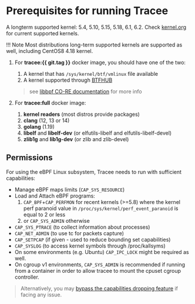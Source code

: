# Prerequisites for running Tracee

A longterm supported kernel: 5.4, 5.10, 5.15, 5.18, 6.1, 6.2. Check
[kernel.org](https://kernel.org) for current supported kernels.

!!! Note
    Most distributions long-term supported kernels are supported as well,
    including CentOS8 4.18 kernel.

1. For **tracee:{{ git.tag }}** docker image, you should have one of the two:

    1. A kernel that has `/sys/kernel/btf/vmlinux` file available
    2. A kernel supported through [BTFHUB]
    > see [libbpf CO-RE documentation] for more info

2. For **tracee:full** docker image:

    1. **kernel readers** (most distros provide packages)
    2. **clang** (12, 13 or 14)
    3. **golang** (1.19)
    4. **libelf** and **libelf-dev** (or elfutils-libelf and elfutils-libelf-devel)
    5. **zlib1g** and **lib1g-dev** (or zlib and zlib-devel)

## Permissions

For using the eBPF Linux subsystem, Tracee needs to run with sufficient
capabilities:

* Manage eBPF maps limits (`CAP_SYS_RESOURCE`)
* Load and Attach eBPF programs:
    1. `CAP_BPF`+`CAP_PERFMON` for recent kernels (>=5.8) where the kernel perf paranoid value in `/proc/sys/kernel/perf_event_paranoid` is equal to 2 or less
    2. or `CAP_SYS_ADMIN` otherwise
* `CAP_SYS_PTRACE` (to collect information about processes)
* `CAP_NET_ADMIN` (to use tc for packets capture)
* `CAP_SETPCAP` (if given - used to reduce bounding set capabilities)
* `CAP_SYSLOG` (to access kernel symbols through /proc/kallsyms)
* On some environments (e.g. Ubuntu) `CAP_IPC_LOCK` might be required as well.
* On cgroup v1 environments, `CAP_SYS_ADMIN` is recommended if running from a
  container in order to allow tracee to mount the cpuset cgroup controller.

> Alternatively, you may [bypass the capabilities dropping feature](../../docs/deep-dive/dropping-capabilities.md) if facing any issue.

[libbpf CO-RE documentation]: https://github.com/libbpf/libbpf#bpf-co-re-compile-once--run-everywhere
[BTFHUB]: https://github.com/aquasecurity/btfhub-archive

